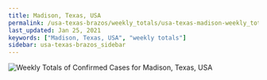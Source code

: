 ```yaml
---
title: Madison, Texas, USA
permalink: /usa-texas-brazos/weekly_totals/usa-texas-madison-weekly_totals.html
last_updated: Jan 25, 2021
keywords: ["Madison, Texas, USA", "weekly totals"]
sidebar: usa-texas-brazos_sidebar
---
```


![Weekly Totals of Confirmed Cases for Madison, Texas, USA](/covid_tracker/images/graphs/usa-texas-madison-weekly_totals_graph.png)
